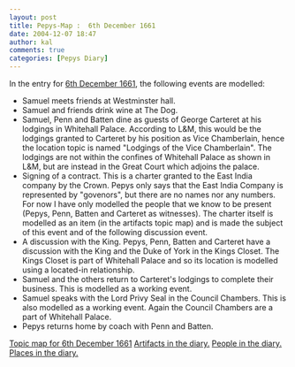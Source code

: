 ```yaml
---
layout: post
title: Pepys-Map :  6th December 1661
date: 2004-12-07 18:47
author: kal
comments: true
categories: [Pepys Diary]
---
```

In the entry for <a href="http://www.pepysdiary.com/archive/1661/12/06/index.php">6th December 1661</a>, the following events are modelled:
<ul>
<li>Samuel meets friends at Westminster hall.</li>
<li>Samuel and friends drink wine at The Dog.</li>
<li>Samuel, Penn and Batten dine as guests of George Carteret at his lodgings in Whitehall Palace. According to L&M, this would be the lodgings granted to Carteret by his position as Vice Chamberlain, hence the location topic is named "Lodgings of the Vice Chamberlain". The lodgings are not within the confines of Whitehall Palace as shown in L&M, but are instead in the Great Court which adjoins the palace.</li>
<li>Signing of a contract. This is a charter granted to the East India company by the Crown. Pepys only says that the East India Company is represented by "govenors", but there are no names nor any numbers. For now I have only modelled the people that we know to be present (Pepys, Penn, Batten and Carteret as witnesses). The charter itself is modelled as an item (in the artifacts topic map) and is made the subject of this event and of the following discussion event.</li>
<li>A discussion with the King. Pepys, Penn, Batten and Carteret have a discussion with the King and the Duke of York in the Kings Closet. The Kings Closet is part of Whitehall Palace and so its location is modelled using a located-in relationship.</li>
<li>Samuel and the others return to Carteret's lodgings to complete their business. This is modelled as a working event.</li>
<li>Samuel speaks with the Lord Privy Seal in the Council Chambers. This is also modelled as a working event. Again the Council Chambers are a part of Whitehall Palace.</li>
<li>Pepys returns home by coach with Penn and Batten.</li>
</ul>

<!--more-->
<a href="http://www.techquila.com/blog/archives/16611206.ltm">Topic map for 6th December 1661</a>
<a href="http://www.techquila.com/blog/archives/pepys-diary-artifacts.ltm">Artifacts in the diary.</a>
<a href="http://www.techquila.com/blog/archives/pepys-diary-people.ltm">People in the diary.</a>
<a href="http://www.techquila.com/blog/archives/pepys-diary-places.ltm">Places in the diary.</a>

